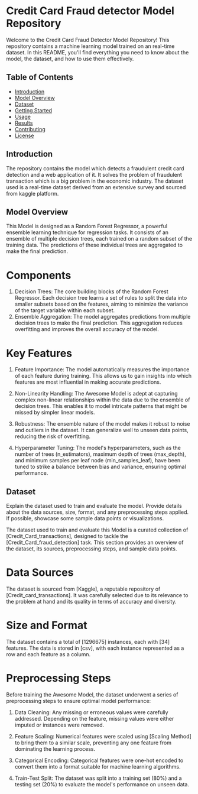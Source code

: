 # Credit Card Fraud detector Model Repository

Welcome to the Credit Card Fraud Detector Model Repository! This repository contains a  machine learning model trained on an real-time dataset. In this README, you'll find everything you need to know about the model, the dataset, and how to use them effectively.

## Table of Contents

- [Introduction](#introduction)
- [Model Overview](#model-overview)
- [Dataset](#dataset)
- [Getting Started](#getting-started)
- [Usage](#usage)
- [Results](#results)
- [Contributing](#contributing)
- [License](#license)

## Introduction

The repository contains the model which detects a fraudulent credit card detection and a web application of it. It solves the problem of fraudulent transaction which is a big problem in the economic industry.
The dataset used is a real-time dataset derived from an extensive survey and sourced from kaggle platform.

## Model Overview

This Model is designed as a Random Forest Regressor, a powerful ensemble learning technique for regression tasks. It consists of an ensemble of multiple decision trees, each trained on a random subset of the training data. The predictions of these individual trees are aggregated to make the final prediction.
# Components
1. Decision Trees: The core building blocks of the Random Forest Regressor. Each decision tree learns a set of rules to split the data into smaller subsets based on the features, aiming to minimize the variance of the target variable within each subset.
2. Ensemble Aggregation: The model aggregates predictions from multiple decision trees to make the final prediction. This aggregation reduces overfitting and improves the overall accuracy of the model.
# Key Features
1. Feature Importance: The model automatically measures the importance of each feature during training. This allows us to gain insights into which features are most influential in making accurate predictions.

2. Non-Linearity Handling: The Awesome Model is adept at capturing complex non-linear relationships within the data due to the ensemble of decision trees. This enables it to model intricate patterns that might be missed by simpler linear models.

3. Robustness: The ensemble nature of the model makes it robust to noise and outliers in the dataset. It can generalize well to unseen data points, reducing the risk of overfitting.

4. Hyperparameter Tuning: The model's hyperparameters, such as the number of trees (n_estimators), maximum depth of trees (max_depth), and minimum samples per leaf node (min_samples_leaf), have been tuned to strike a balance between bias and variance, ensuring optimal performance.

## Dataset

Explain the dataset used to train and evaluate the model. Provide details about the data sources, size, format, and any preprocessing steps applied. If possible, showcase some sample data points or visualizations.

The dataset used to train and evaluate this  Model is a curated collection of [Credit_Card_transactions], designed to tackle the [Credit_Card_fraud_detection] task. This section provides an overview of the dataset, its sources, preprocessing steps, and sample data points.

# Data Sources
The dataset is sourced from [Kaggle], a reputable repository of [Credit_card_transactions]. It was carefully selected due to its relevance to the problem at hand and its quality in terms of accuracy and diversity.

# Size and Format
The dataset contains a total of [1296675] instances, each with [34] features. The data is stored in [csv], with each instance represented as a row and each feature as a column.

# Preprocessing Steps
Before training the Awesome Model, the dataset underwent a series of preprocessing steps to ensure optimal model performance:

1. Data Cleaning: Any missing or erroneous values were carefully addressed. Depending on the feature, missing values were either imputed or instances were removed.

2. Feature Scaling: Numerical features were scaled using [Scaling Method] to bring them to a similar scale, preventing any one feature from dominating the learning process.

3. Categorical Encoding: Categorical features were one-hot encoded to convert them into a format suitable for machine learning algorithms.

4. Train-Test Split: The dataset was split into a training set (80%) and a testing set (20%) to evaluate the model's performance on unseen data.



